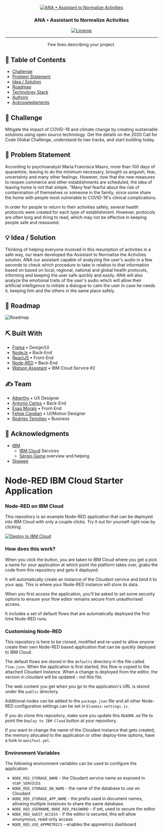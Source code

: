 <p align="center">
  <a href="" rel="noopener">
 <img src="https://ana8.vercel.app/images/brands/Brand.png" alt="ANA &bull; Assistant to Normalize Activities"></a>
</p>
<h3 align="center">ANA &bull; Assistant to Normalize Activities</h3>

<div align="center">

[![License](https://img.shields.io/badge/license-MIT-blue.svg)](LICENSE)

</div>

---

<p align="center"> Few lines describing your project.
    <br> 
</p>

## 📝 Table of Contents

- [Challenge](#challenge)
- [Problem Statement](#problem_statement)
- [Idea / Solution](#idea)
- [Roadmap](#future_scope)
- [Technology Stack](#tech_stack)
- [Authors](#authors)
- [Acknowledgments](#acknowledgments)

## 🧐 Challenge <a name = "challenge"></a>

Mitigate the impact of COVID-19 and climate change by creating sustainable solutions using open source technology. Get the details on the 2020 Call for Code Global Challenge, understand its two tracks, and start building today.

## 🧐 Problem Statement <a name = "problem_statement"></a>

According to psychoanalyst Maria Francisca Mauro, more than 100 days of quarantine, leaving to do the minimum necessary, brought us anguish, fear, uncertainty and many other feelings. However, now that the new measures to reopen commerce and other establishments are scheduled, the idea of ​​leaving home is not that simple. “Many feel fearful about the risk of contamination of themselves or someone in the family, since some share the home with people most vulnerable to COVID-19's clinical complications.

In order for people to return to their activities safely, several health protocols were created for each type of establishment. However, protocols are often long and tiring to read, which may not be effective in keeping people safe and reassured.

## 💡 Idea / Solution <a name = "idea"></a>

Thinking of helping everyone involved in this resumption of activities in a safe way, our team developed the Assistant to Normalize the Activities solution, ANA our assistant capable of analyzing the user's audio in a few seconds to check which procedure to take in relation to that information based on based on local, regional, national and global health protocols, informing and keeping the user safe quickly and easily.
ANA will also analyze the emotional traits of the user's audio which will allow their artificial intelligence to initiate a dialogue to calm the user in case he needs it, keeping him and the others in the same place safely.

## 🚀 Roadmap <a name = "future_scope"></a>

![Roadmap](./public/images/readme/Roadmap.png)

## ⛏️ Built With <a name = "tech_stack"></a>

- [Figma](https://figma.com/) &bull; Design/UI
- [NodeJs](https://nodejs.org/) &bull; Back-End
- [ReactJS](https://reactjs.org/) &bull; Front-End
- [Node-RED](https://nodered.org/) &bull; Back-End
- [Watson Assistant](https://www.ibm.com/cloud/watson-assistant/) &bull; IBM Cloud Service #2

## ✍️ Team <a name = "authors"></a>

- [Alberthy](https://www.linkedin.com/in/alberthycoelho/) &bull; UX Designer
- [Antonio Carlos](https://www.linkedin.com/in/antonio-carlos149376b8/) &bull; Back-End
- [Esaú Morais](https://linkedin.com/in/emmorais) &bull; Front-End
- [Felipe Candian](https://www.linkedin.com/in/felipecandian/) &bull; UI/Motion Designer
- [Rodrigo Temóteo](https://www.linkedin.com/in/rodrigo-de-ara%C3%BAjo-tem%C3%B3teo-42020317/) &bull; Business

## 🎉 Acknowledgments <a name = "acknowledgments"></a>

- [IBM](https://ibm.com)
  - [IBM Cloud](https://cloud.ibm.com) Services
  - [Sérgio Gama](https://www.linkedin.com/in/sergiogama) overview and helping
- [Shawee](https://shawee.io)

Node-RED IBM Cloud Starter Application
====================================


### Node-RED on IBM Cloud

This repository is an example Node-RED application that can be deployed into
IBM Cloud with only a couple clicks. Try it out for yourself right now by clicking:

[![Deploy to IBM Cloud](https://cloud.ibm.com/devops/setup/deploy/button.png)](https://bluemix.net/deploy?repository=https://github.com/ibm/node-red-app)

### How does this work?

When you click the button, you are taken to IBM Cloud where you get a pick a name
for your application at which point the platform takes over, grabs the code from
this repository and gets it deployed.

It will automatically create an instance of the Cloudant service and bind it to
your app. This is where your Node-RED instance will store its data.

When you first access the application, you'll be asked to set some security options
to ensure your flow editor remains secure from unauthorised access.

It includes a set of default flows that are automatically deployed the first time
Node-RED runs.

### Customising Node-RED

This repository is here to be cloned, modified and re-used to allow anyone create
their own Node-RED based application that can be quickly deployed to IBM Cloud.

The default flows are stored in the `defaults` directory in the file called `flow.json`.
When the application is first started, this flow is copied to the attached Cloudant
instance. When a change is deployed from the editor, the version in cloudant will
be updated - not this file.

The web content you get when you go to the application's URL is stored under the
`public` directory.

Additional nodes can be added to the `package.json` file and all other Node-RED
configuration settings can be set in `bluemix-settings.js`.

If you do clone this repository, make sure you update this `README.md` file to point
the `Deploy to IBM Cloud` button at your repository.

If you want to change the name of the Cloudant instance that gets created, the memory
allocated to the application or other deploy-time options, have a look in `manifest.yml`.

### Environment Variables

The following environment variables can be used to configure the application:

 - `NODE_RED_STORAGE_NAME` - the Cloudant service name as exposed in `VCAP_SERVICES`
 - `NODE_RED_STORAGE_DB_NAME` - the name of the database to use on Cloudant
 - `NODE_RED_STORAGE_APP_NAME` - the prefix used in document names, allowing multiple instances
    to share the same database.
 - `NODE_RED_USERNAME`, `NODE_RED_PASSWORD` - if set, used to secure the editor
 - `NODE_RED_GUEST_ACCESS` - if the editor is secured, this will allow anonymous,
    read-only access
 - `NODE_RED_USE_APPMETRICS` - enables the appmetrics dashboard
